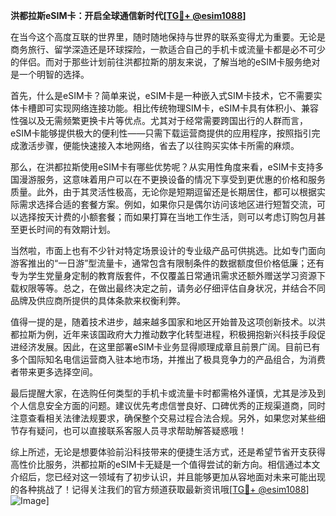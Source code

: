 **洪都拉斯eSIM卡：开启全球通信新时代[[TG💪+ @esim1088](https://t.me/s/esim1088)]**

在当今这个高度互联的世界里，随时随地保持与世界的联系变得尤为重要。无论是商务旅行、留学深造还是环球探险，一款适合自己的手机卡或流量卡都是必不可少的伴侣。而对于那些计划前往洪都拉斯的朋友来说，了解当地的eSIM卡服务绝对是一个明智的选择。

首先，什么是eSIM卡？简单来说，eSIM卡是一种嵌入式SIM卡技术，它不需要实体卡槽即可实现网络连接功能。相比传统物理SIM卡，eSIM卡具有体积小、兼容性强以及无需频繁更换卡片等优点。尤其对于经常需要跨国出行的人群而言，eSIM卡能够提供极大的便利性——只需下载运营商提供的应用程序，按照指引完成激活步骤，便能快速接入本地网络，省去了以往购买实体卡所需的麻烦。

那么，在洪都拉斯使用eSIM卡有哪些优势呢？从实用性角度来看，eSIM卡支持多国漫游服务，这意味着用户可以在不更换设备的情况下享受到更优惠的价格和服务质量。此外，由于其灵活性极高，无论你是短期逗留还是长期居住，都可以根据实际需求选择合适的套餐方案。例如，如果你只是偶尔访问该地区进行短暂交流，可以选择按天计费的小额套餐；而如果打算在当地工作生活，则可以考虑订购包月甚至更长时间的有效期计划。

当然啦，市面上也有不少针对特定场景设计的专业级产品可供挑选。比如专门面向游客推出的“一日游”型流量卡，通常包含有限制条件的数据额度但价格低廉；还有专为学生党量身定制的教育版套件，不仅覆盖日常通讯需求还额外赠送学习资源下载权限等等。总之，在做出最终决定之前，请务必仔细评估自身状况，并结合不同品牌及供应商所提供的具体条款来权衡利弊。

值得一提的是，随着技术进步，越来越多国家和地区开始普及这项创新技术。以洪都拉斯为例，近年来该国政府大力推动数字化转型进程，积极拥抱新兴科技手段促进经济发展。因此，在这里部署eSIM卡业务显得顺理成章且前景广阔。目前已有多个国际知名电信运营商入驻本地市场，并推出了极具竞争力的产品组合，为消费者带来更多选择空间。

最后提醒大家，在选购任何类型的手机卡或流量卡时都需格外谨慎，尤其是涉及到个人信息安全方面的问题。建议优先考虑信誉良好、口碑优秀的正规渠道商，同时注意查看相关法律法规要求，确保整个交易过程合法合规。另外，如果您对某些细节存有疑问，也可以直接联系客服人员寻求帮助解答疑惑哦！

综上所述，无论是想要体验前沿科技带来的便捷生活方式，还是希望节省开支获得高性价比服务，洪都拉斯的eSIM卡无疑是一个值得尝试的新方向。相信通过本文介绍后，您已经对这一领域有了初步认识，并且能够更加从容地面对未来可能出现的各种挑战了！记得关注我们的官方频道获取最新资讯哦[[TG💪+ @esim1088](https://t.me/s/esim1088)] ![Image](https://i.postimg.cc/4NQfJmqS/Snipaste-2025-05-13-00-14-12.png)]